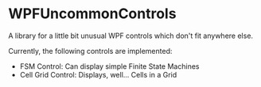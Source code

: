 # WPFUncommonControls
A library for a little bit unusual WPF controls which don't fit anywhere else. 

Currently, the following controls are implemented:
* FSM Control: Can display simple Finite State Machines
* Cell Grid Control: Displays, well... Cells in a Grid
